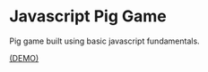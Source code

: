 # Javascript Pig Game
Pig game built using basic javascript fundamentals.

[(DEMO)](https://js-the-pig-game.netlify.app/)
